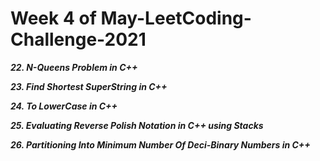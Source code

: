 # Week 4 of May-LeetCoding-Challenge-2021

***22. N-Queens Problem in C++***

***23. Find Shortest SuperString in C++***

***24. To LowerCase in C++***

***25. Evaluating Reverse Polish Notation in C++ using Stacks***

***26. Partitioning Into Minimum Number Of Deci-Binary Numbers in C++***




